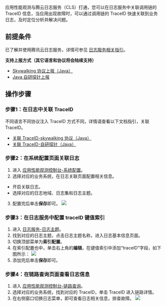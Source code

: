 应用性能观测与腾云日志服务（CLS）打通，您可以在日志服务中关联调用链的 TraceID 信息，当应用出现故障时，可以通过调用链的 TraceID 快速关联到业务日志，及时定位分析并解决问题。 

## 前提条件

已了解并使用腾讯云日志服务，详情可参见 [日志服务相关指引](https://cloud.tencent.com/document/product/614)。

**支持上报方式（其它语言和协议将会陆续支持）**
- [Skywalking 协议上报（Java）](https://cloud.tencent.com/document/product/1463/57870)
- [Java 自研探针上报](https://cloud.tencent.com/document/product/1463/58198)


## 操作步骤
### 步骤1：在日志中关联 TraceID
不同语言不同协议注入 TraceID 方式不同，详情请查看以下文档指引，关联 TraceID。
- [关联 TraceID-skywalking 协议（Java）](https://cloud.tencent.com/document/product/1463/68741)
- [ 关联 TraceID-自研探针（Java）](https://cloud.tencent.com/document/product/1463/68737)

### 步骤2：在系统配置页面关联日志
1. 进入 [应用性能观测控制台-系统配置](https://console.cloud.tencent.com/apm/monitor/settings)。
2. 选择对应的业务系统，在日志关联页面配置相关信息。
 - 开启关联日志。
 - 选择对应的日志地域、日志集和日志主题。
3. 配置完后单击**保存**即可。
   ![](https://qcloudimg.tencent-cloud.cn/raw/1785475da96eba265aa330733d42c60c.png)
	 
### 步骤3：在日志服务中配置 traceID 键值索引
1. 进入 [日志服务-日志主题](https://console.cloud.tencent.com/cls/topic)。
2. 找到对应的日志主题，点击日志主题名称，进入日志基本信息页面。
3. 切换顶部菜单为**索引配置**。
4. 在索引配置也中，单击右上角的**编辑**，在键值索引中添加“traceID”字段，如下图所示：
![](https://qcloudimg.tencent-cloud.cn/raw/494ca269a82b8f8dd9424e640c071fbd.png)
5. 添加完后单击**保存**即可。


### 步骤4：在链路查询页面查看日志信息
1. 进入 [应用性能观测控制台-链路查询](https://console.cloud.tencent.com/apm/monitor/span)。
2. 选择对应的业务系统，找到对应的 TraceID，单击 TraceID 进入链路详情。
3. 在右侧窗口切换日志菜单，即可查看日志相关信息，排查故障。
   ![](https://qcloudimg.tencent-cloud.cn/raw/e3feeb5df62e4e7d5712410249cc45cb.png)
